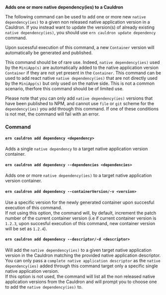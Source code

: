 **Adds one or more native dependency(ies) to a Cauldron**

The following command can be used to add one or more new `native dependency(ies)` to a given non released native application version in a Cauldron. If you instead want to update the version(s) of already existing `native dependency(ies)`, you should use `ern cauldron update dependency` command.

Upon sucessful execution of this command, a new `Container` version will automatically be generated and published.  

This command should be of rare use. Indeed, `native dependency(ies)` used by the `MiniApp(s)` are automatically added to the native application version `Container` if they are not yet present in the `Container`. This command can be used to add react native `native dependency(ies)` that are not directly used by the `MiniApp(s)` but only used on the native side. This is not a common scenario, therfore this command should be of limited use.

Please note that you can only add `native dependency(ies)` versions that have been published to NPM, and cannot use `file` or `git` scheme for the `dependency(ies)` you add through this command. If one of these conditions is not met, the command will fail with an error.

### Command

#### `ern cauldron add dependency <dependency>`

Adds a single `native dependency` to a target native application version container.  

#### `ern cauldron add dependency --dependencies <dependencies>`

Adds one or more `native dependency(ies)` to a target native application version container. 

#### `ern cauldron add dependency --containerVersion/-v <version>`

Use a specific version for the newly generated container upon succesful execution of this command.  
If not using this option, the command will, by default, increment the patch number of the current container version (i.e if current container version is `1.2.3`, upon succesful execution of this command, new container version will be set as `1.2.4`).

#### `ern cauldron add dependency --descriptor/-d <descriptor>`

Will add the `native dependency(ies)` to a given target native application version in the Cauldron matching the provided native application descriptor. You can only pass a `complete native application descriptor` as the `native dependency(ies)` added through this command target only a specific single native application version.  
If this option is not used, the command will list all the non released native application versions from the Cauldron and will prompt you to choose one to add the `native dependency(ies)` to.
